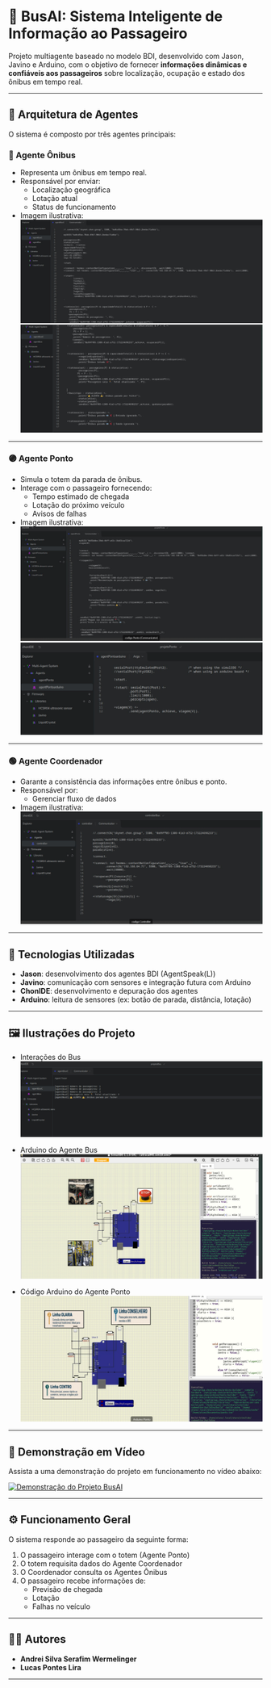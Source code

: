 # 🚌 BusAI: Sistema Inteligente de Informação ao Passageiro

Projeto multiagente baseado no modelo BDI, desenvolvido com Jason, Javino e Arduino, com o objetivo de fornecer **informações dinâmicas e confiáveis aos passageiros** sobre localização, ocupação e estado dos ônibus em tempo real.

---

## 🧠 Arquitetura de Agentes

O sistema é composto por três agentes principais:

### 🔵 Agente Ônibus

- Representa um ônibus em tempo real.
- Responsável por enviar:
  - Localização geográfica
  - Lotação atual
  - Status de funcionamento
- Imagem ilustrativa:
  ![Agente Ônibus](imagens/BusCommunicator.png)
  ![Agente Ônibus](imagens/Busimg2.png)

---

### 🟣 Agente Ponto

- Simula o totem da parada de ônibus.
- Interage com o passageiro fornecendo:
  - Tempo estimado de chegada
  - Lotação do próximo veículo
  - Avisos de falhas
- Imagem ilustrativa:
  ![Agente Ponto](imagens/codigo-agentPontoCommunicator.png)
  ![Agente Ponto](imagens/ArgoPonto.png)

---

### 🟢 Agente Coordenador

- Garante a consistência das informações entre ônibus e ponto.
- Responsável por:
  - Gerenciar fluxo de dados
- Imagem ilustrativa:
  ![Agente Coordenador](imagens/Controller.png)

---

## 🔧 Tecnologias Utilizadas

- **Jason**: desenvolvimento dos agentes BDI (AgentSpeak(L))
- **Javino**: comunicação com sensores e integração futura com Arduino
- **ChonIDE**: desenvolvimento e depuração dos agentes
- **Arduino**: leitura de sensores (ex: botão de parada, distância, lotação)

---

## 🖼️ Ilustrações do Projeto

- Interações do Bus
  ![Arduino Ponto](imagens/ResultadoInteraçãoBus.png)

- Arduino do Agente Bus
  ![Arduino Ponto](imagens/ArduinoBus.png)

- Código Arduino do Agente Ponto
  ![Arduino Ponto](imagens/ArduinoPonto.png)

---

## 🎥 Demonstração em Vídeo

Assista a uma demonstração do projeto em funcionamento no vídeo abaixo:

[![Demonstração do Projeto BusAI](imgVideo.png)](https://youtu.be/uOyHntRWVt4?si=flDpGJH3AXOwFu8c)

---

## ⚙️ Funcionamento Geral

O sistema responde ao passageiro da seguinte forma:

1. O passageiro interage com o totem (Agente Ponto)
2. O totem requisita dados do Agente Coordenador
3. O Coordenador consulta os Agentes Ônibus
4. O passageiro recebe informações de:
   - Previsão de chegada
   - Lotação
   - Falhas no veículo

---

## 👨‍💻 Autores

- **Andrei Silva Serafim Wermelinger**
- **Lucas Pontes Lira**

---